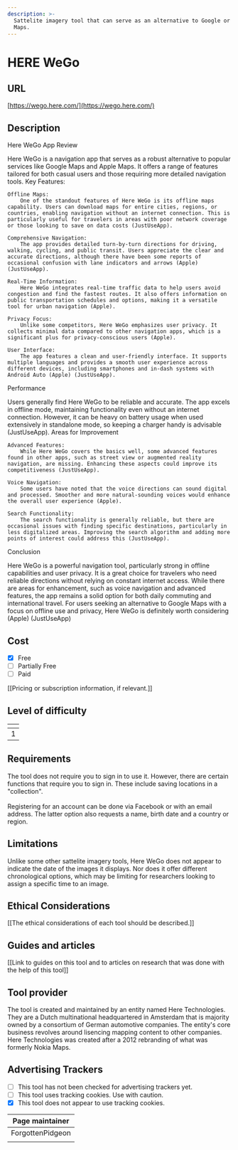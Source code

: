 ```yaml
---
description: >-
  Sattelite imagery tool that can serve as an alternative to Google or Apple
  Maps.
---
```


# HERE WeGo

## URL

[https://wego.here.com/](https://wego.here.com/)

## Description

Here WeGo App Review

Here WeGo is a navigation app that serves as a robust alternative to popular services like Google Maps and Apple Maps. It offers a range of features tailored for both casual users and those requiring more detailed navigation tools. Key Features:&#x20;

```
Offline Maps:
    One of the standout features of Here WeGo is its offline maps capability. Users can download maps for entire cities, regions, or countries, enabling navigation without an internet connection. This is particularly useful for travelers in areas with poor network coverage or those looking to save on data costs​ (JustUseApp)​.

Comprehensive Navigation:
    The app provides detailed turn-by-turn directions for driving, walking, cycling, and public transit. Users appreciate the clear and accurate directions, although there have been some reports of occasional confusion with lane indicators and arrows​ (Apple)​​ (JustUseApp)​.

Real-Time Information:
    Here WeGo integrates real-time traffic data to help users avoid congestion and find the fastest routes. It also offers information on public transportation schedules and options, making it a versatile tool for urban navigation​ (Apple)​.

Privacy Focus:
    Unlike some competitors, Here WeGo emphasizes user privacy. It collects minimal data compared to other navigation apps, which is a significant plus for privacy-conscious users​ (Apple)​.

User Interface:
    The app features a clean and user-friendly interface. It supports multiple languages and provides a smooth user experience across different devices, including smartphones and in-dash systems with Android Auto​ (Apple)​​ (JustUseApp)​.
```

Performance

Users generally find Here WeGo to be reliable and accurate. The app excels in offline mode, maintaining functionality even without an internet connection. However, it can be heavy on battery usage when used extensively in standalone mode, so keeping a charger handy is advisable​ (JustUseApp)​. Areas for Improvement

```
Advanced Features:
    While Here WeGo covers the basics well, some advanced features found in other apps, such as street view or augmented reality navigation, are missing. Enhancing these aspects could improve its competitiveness​ (JustUseApp)​.

Voice Navigation:
    Some users have noted that the voice directions can sound digital and processed. Smoother and more natural-sounding voices would enhance the overall user experience​ (Apple)​.

Search Functionality:
    The search functionality is generally reliable, but there are occasional issues with finding specific destinations, particularly in less digitalized areas. Improving the search algorithm and adding more points of interest could address this​ (JustUseApp)​.
```

Conclusion

Here WeGo is a powerful navigation tool, particularly strong in offline capabilities and user privacy. It is a great choice for travelers who need reliable directions without relying on constant internet access. While there are areas for enhancement, such as voice navigation and advanced features, the app remains a solid option for both daily commuting and international travel. For users seeking an alternative to Google Maps with a focus on offline use and privacy, Here WeGo is definitely worth considering​ (Apple)​​ (JustUseApp)

## Cost

* [x] Free
* [ ] Partially Free
* [ ] Paid

\[\[Pricing or subscription information, if relevant.]]

## Level of difficulty

<table><thead><tr><th data-type="rating" data-max="5"></th></tr></thead><tbody><tr><td>1</td></tr></tbody></table>

## Requirements

The tool does not require you to sign in to use it. However, there are certain functions that require you to sign in. These include saving locations in a "collection". \
\
Registering for an account can be done via Facebook or with an email address. The latter option also requests a name, birth date and a country or region.

## Limitations

Unlike some other sattelite imagery tools, Here WeGo does not appear to indicate the date of the images it displays. Nor does it offer different chronological options, which may be limiting for researchers looking to assign a specific time to an image.&#x20;

## Ethical Considerations

\[\[The ethical considerations of each tool should be described.]]

## Guides and articles

\[\[Link to guides on this tool and to articles on research that was done with the help of this tool]]

## Tool provider

The tool is created and maintained by an entity named Here Technologies. They are a Dutch multinational headquartered in Amsterdam that is majority owned by a consortium of German automotive companies. The entity's core business revolves around lisencing mapping content to other companies. Here Technologies was created after a 2012 rebranding of what was formerly Nokia Maps.

## Advertising Trackers

* [ ] This tool has not been checked for advertising trackers yet.
* [ ] This tool uses tracking cookies. Use with caution.
* [x] This tool does not appear to use tracking cookies.

| Page maintainer  |
| ---------------- |
| ForgottenPidgeon |
|                  |
